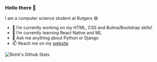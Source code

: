 ### Hello there 👋

I am a computer science student at Rutgers 😄

- 🔭 I’m currently working on my HTML, CSS and Bulma/Bootstrap skills!
- 🌱 I’m currently learning React Native and ML
- 💬 Ask me anything about Python or Django
- 📫 Reach me on my [website](https://abrohit.pythonanywhere.com/)

<img align="left" alt="Rohit's Github Stats" src="https://github-readme-stats.vercel.app/api?username=abrohit&show_icons=true&hide_border=true&count_private=true" />

<!--img align="right" alt="" src="https://github-readme-stats.vercel.app/api/top-langs/?username=abrohit&layout=compact"/-->
